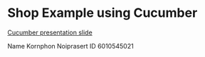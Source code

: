 # Shop Example using Cucumber

[Cucumber presentation slide](https://github.com/ladyusa/cucumber-atm/blob/master/cucumber.pdf)

Name Kornphon Noiprasert ID 6010545021